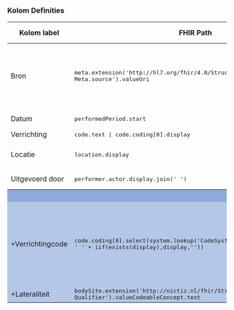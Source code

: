### Kolom Definities
<table class="grid">
<thead>
<th>Kolom label</th>
<th width="25%">FHIR Path</th>
<th>FHIR Type</th>
<th>Zib element</th>
<th>Toelichting of regels</th>
</thead>
<tbody>
<tr>
<td>Bron</td>
<td><samp>meta.extension('http://hl7.org/fhir/4.0/StructureDefinition/extension-Meta.source').valueUri</samp></td>
<td><code>string</code></td>
<td>nvt</td>
<td>Lookup adhv uri (AGB-Z of OID) <code>&lt;adressering-base&gt;/Organization?identifier=&lt;.meta.tag.code&gt;</code> en gebruik dan <code>Organization.name</code></td>
</tr>
<tr>
<td>Datum</td>
<td><samp>performedPeriod.start</samp></td>
<td><code>dateTime</code></td>
<td>VerrichtingBeginDatum</td>
<td>​Kunnen vage datums zijn.</td>
</tr>
<tr>
<td>Verrichting</td>
<td><samp>code.text | code.coding[0].display</samp></td>
<td><code>string</code></td>
<td>VerrichtingType</td>
<td></td>
</tr>
<tr>
<td>Locatie</td>
<td><samp>location.display</samp></td>
<td><code>string</code></td>
<td>Locatie::Zorgaanbieder</td>
<td>Zie discussie hier: <a href="https://bits.nictiz.nl/browse/MM-5002">BITS ticket MM-5002</a></td>
</tr>
<tr>
<td>Uitgevoerd door</td>
<td><samp>performer.actor.display.join('
')</samp></td>
<td><code>string</code></td>
<td>Uitvoerder</td>
<td>Meestal alleen specialisme</td>
</tr>
<tr style="background-color:#8faadc; color:white"><th colspan="5">UITKLAPVELD</th></tr>
<tr style="background-color:#b4c7e7">
<td>+Verrichtingcode</td>
<td><samp>code.coding[0].select(system.lookup('CodeSystems').display+'#' + code + ' ' + iif(exists(display),display,''))</samp></td>
<td><code>string</code></td>
<td>VerrichtingType</td>
<td>Meerdere codes mogelijk.<br/>Ignore NullFlavor.​<br/>Lookup system label middels <code>&lt;terminologie-base&gt;/CodeSystem?url=&lt;.system&gt;</code> en gebruik dan <code>CodeSystem.title</code></td>
</tr>
<tr style="background-color:#b4c7e7">
<td>+Lateraliteit</td>
<td><samp>bodySite.extension('http://nictiz.nl/fhir/StructureDefinition/BodySite-Qualifier').valueCodeableConcept.text</samp></td>
<td><code>string</code></td>
<td>ProbleemLateraliteit</td>
<td></td>
</tr>
</tbody>
</table>